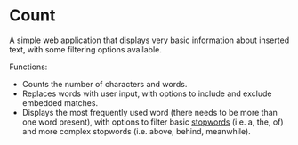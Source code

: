 # Count
A simple web application that displays very basic information about inserted text, with some filtering options available.

Functions:
* Counts the number of characters and words.
* Replaces words with user input, with options to include and exclude embedded matches.
* Displays the most frequently used word (there needs to be more than one word present), with options to filter basic <a href="https://en.wikipedia.org/wiki/Stop_words">stopwords</a> (i.e. a, the, of) and more complex stopwords (i.e. above, behind, meanwhile).
